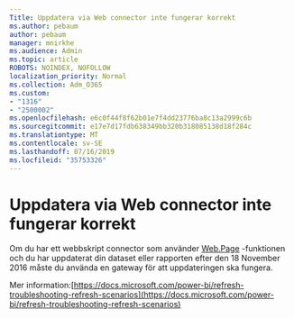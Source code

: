 ```yaml
---
Title: Uppdatera via Web connector inte fungerar korrekt
ms.author: pebaum
author: pebaum
manager: mnirkhe
ms.audience: Admin
ms.topic: article
ROBOTS: NOINDEX, NOFOLLOW
localization_priority: Normal
ms.collection: Adm_O365
ms.custom:
- "1316"
- "2500002"
ms.openlocfilehash: e6c0f44f8f62b01e7f4dd23776ba8c13a2999c6b
ms.sourcegitcommit: e17e7d17fdb638349bb320b318085138d18f284c
ms.translationtype: MT
ms.contentlocale: sv-SE
ms.lasthandoff: 07/16/2019
ms.locfileid: "35753326"
---
```

# <a name="refresh-using-web-connector-doesnt-work-properly"></a>Uppdatera via Web connector inte fungerar korrekt

Om du har ett webbskript connector som använder [Web.Page](https://msdn.microsoft.com/library/mt260924.aspx) -funktionen och du har uppdaterat din dataset eller rapporten efter den 18 November 2016 måste du använda en gateway för att uppdateringen ska fungera.

Mer information:[https://docs.microsoft.com/power-bi/refresh-troubleshooting-refresh-scenarios](https://docs.microsoft.com/power-bi/refresh-troubleshooting-refresh-scenarios)
